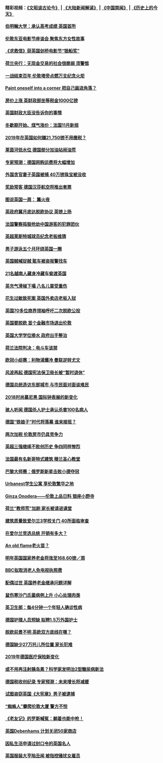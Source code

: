 #### 精彩视频：[《文昭谈古论今》](https://github.com/gfw-breaker/wenzhao/blob/master/README.md?t=11101831) | [《大陆新闻解读》](https://github.com/gfw-breaker/ntdtv-comedy/blob/master/README.md?t=11101831) | [《中国禁闻》](https://github.com/gfw-breaker/ntdtv-news/blob/master/README.md?t=11101831) | [《历史上的今天》](https://github.com/gfw-breaker/today-in-history/blob/master/README.md?t=11101831) 

#### [伯明翰大学：承认高考成绩 英国首所](../pages/nsc974/n10843334.md?t=11101831) 

#### [伦敦东亚电影节座谈会 聚焦东方女性故事](../pages/nsc974/n10843306.md?t=11101831) 

#### [《求救信》获英国剑桥电影节“银船奖”](../pages/nsc974/n10842268.md?t=11101831) 

#### [荷兰央行：无现金交易的社会很脆弱 须警惕](../pages/nsc974/n10841150.md?t=11101831) 

#### [一战结束百年 伦敦塔旁点燃万支纪念火炬](../pages/nsc974/n10841092.md?t=11101831) 

#### [Paint oneself into a corner 把自己画进角落？](../pages/nsc974/n10841190.md?t=11101831) 

#### [房价上涨 英财政部坐等税金1000亿镑](../pages/nsc974/n10841187.md?t=11101831) 

#### [英国财政大臣没告诉你的事情](../pages/nsc974/n10841141.md?t=11101831) 

#### [冬歇期开始、煤气涨价：法国11月新规](../pages/nsc974/n10841075.md?t=11101831) 

#### [2019年在英国如何赚21,750镑不用缴税？](../pages/nsc974/n10841101.md?t=11101831) 

#### [莱茵河低水位 德国部分加油站闹油荒](../pages/nsc974/n10841002.md?t=11101831) 

#### [专家预测：德国网购运费将大幅增加](../pages/nsc974/n10840951.md?t=11101831) 

#### [外国贪官妻子英国被捕 40万镑珠宝被没收](../pages/nsc974/n10838830.md?t=11101831) 

#### [奖励常客 德国汉莎航空将推出套票](../pages/nsc974/n10838351.md?t=11101831) 

#### [图说英国一周： 篝火夜](../pages/nsc974/n10838913.md?t=11101831) 

#### [英政府冀月底达脱欧协议 英镑上扬](../pages/nsc974/n10838808.md?t=11101831) 

#### [法国警察捣毁抢劫中国游客的犯罪团伙](../pages/nsc974/n10838404.md?t=11101831) 

#### [英超莱斯特城球员纪念老板维猜](../pages/nsc974/n10838894.md?t=11101831) 

#### [男子游泳五个月环绕英国一圈](../pages/nsc974/n10838885.md?t=11101831) 

#### [英国贼喊捉贼 赃车被盗报警找车](../pages/nsc974/n10838877.md?t=11101831) 

#### [21名越南人藏身冷藏车偷渡英国](../pages/nsc974/n10838871.md?t=11101831) 

#### [英充气滑梯下塌 八名儿童受重伤](../pages/nsc974/n10838865.md?t=11101831) 

#### [花生过敏致死案 英国外卖店老板入狱](../pages/nsc974/n10838857.md?t=11101831) 

#### [英国70多位商界领袖呼吁二次脱欧公投](../pages/nsc974/n10838826.md?t=11101831) 

#### [英国要脱欧 首个金融市场退出伦敦](../pages/nsc974/n10838815.md?t=11101831) 

#### [英国大学学位掺水 政府出手整治](../pages/nsc974/n10838778.md?t=11101831) 

#### [荷兰法院判决：电斗车该禁](../pages/nsc974/n10838448.md?t=11101831) 

#### [欧冠小组赛：利物浦爆冷 曼联逆转尤文](../pages/nsc974/n10837241.md?t=11101831) 

#### [风波再起 德国宪法保卫局长被“暂时退休”](../pages/nsc974/n10835736.md?t=11101831) 

#### [德国总统造访东部城市 与市民面对面谈难民](../pages/nsc974/n10835895.md?t=11101831) 

#### [2018时尚慕尼黑 国际钟表展的新变化](../pages/nsc974/n10836048.md?t=11101831) 

#### [骇人听闻 德国杀人护士承认杀害100名病人](../pages/nsc974/n10835823.md?t=11101831) 

#### [德国“铁娘子”时代将落幕 谁来接班？](../pages/nsc974/n10833701.md?t=11101831) 

#### [两次加税 伦敦房市仍具竞争力](../pages/nsc974/n10832030.md?t=11101831) 

#### [英超三强继续不败创历史 争四同样惨烈](../pages/nsc974/n10830095.md?t=11101831) 

#### [法国最有名新哥特式建筑 穆兰圣心教堂](../pages/nsc974/n10829754.md?t=11101831) 

#### [巴黎大师赛：俄罗斯新星击败小德夺冠](../pages/nsc974/n10830134.md?t=11101831) 

#### [Urbanest学生公寓 享伦敦繁华之地](../pages/nsc974/n10828080.md?t=11101831) 

#### [Ginza Onodera——伦敦上品日料 银座小野寺](../pages/nsc974/n10828069.md?t=11101831) 

#### [荷兰“教师荒”加剧 家长被请进课堂](../pages/nsc974/n10826148.md?t=11101831) 

#### [建筑质量致爱尔兰3学校关门 40所面临审查](../pages/nsc974/n10826209.md?t=11101831) 

#### [在爱尔兰竞选总统 开销有多大？](../pages/nsc974/n10826165.md?t=11101831) 

#### [An old flame老火苗？](../pages/nsc974/n10825994.md?t=11101831) 

#### [明年英国国家养老金将涨至168.60镑／周](../pages/nsc974/n10825971.md?t=11101831) 

#### [BBC拟取消老人免电视执照费](../pages/nsc974/n10825959.md?t=11101831) 

#### [配偶过世 英国养老金继承问题详解](../pages/nsc974/n10825931.md?t=11101831) 

#### [鼠伤寒沙门氏菌病例上升 小心处理肉类](../pages/nsc974/n10825924.md?t=11101831) 

#### [英卫生部：每4分钟一个年轻人确诊性病](../pages/nsc974/n10825910.md?t=11101831) 

#### [德国护理人员短缺 拟聘1.5万外国护士](../pages/nsc974/n10824186.md?t=11101831) 

#### [脱欧前景不明 英欧双方底线在哪？](../pages/nsc974/n10823749.md?t=11101831) 

#### [德国缺少27万托儿所位置 家长犯难](../pages/nsc974/n10824147.md?t=11101831) 

#### [2019年德国医疗保险新变化](../pages/nsc974/n10824071.md?t=11101831) 

#### [或不用再注射胰岛素？科学家发明治2型糖尿病新法](../pages/nsc974/n10823372.md?t=11101831) 

#### [德国税收创纪录 专家预测：未来增长将减缓](../pages/nsc974/n10823318.md?t=11101831) 

#### [试图盗窃英国《大宪章》男子被逮捕](../pages/nsc974/n10823790.md?t=11101831) 

#### [“蜘蛛人”攀爬伦敦大厦 警方不悦](../pages/nsc974/n10823780.md?t=11101831) 

#### [《老友记》的罗斯喊冤：躺着也能中枪！](../pages/nsc974/n10823762.md?t=11101831) 

#### [英国Debenhams 计划关闭50家商店](../pages/nsc974/n10823753.md?t=11101831) 

#### [因私生活申请过封口令的英国名人](../pages/nsc974/n10823742.md?t=11101831) 

#### [英国服装大亨陷丑闻 被指控骚扰女雇员](../pages/nsc974/n10823677.md?t=11101831) 

